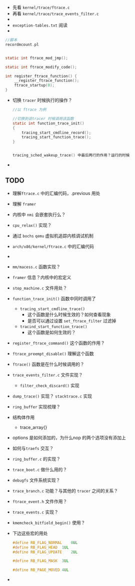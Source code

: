 * 先看 `kernel/trace/ftrace.c`
* 再看 `kernel/trace/trace_events_filter.c`
* 
* `exception-tables.txt` 阅读
* 





```c
//脚本
recordmcount.pl

```





```c

static int ftrace_mod_jmp();

static int ftrace_modify_code();

```





```c
int register_ftrace_function() {
    __register_ftrace_function();
    ftrace_startup(0);
}

```



* 切换 `tracer` 时候执行的操作？

  ```c
  //以 ftrace 为例
  
  //切换到该tracer 时候调用该函数
  static int function_trace_init()
  {
      tracing_start_cmdline_record();
      tracing_start_function_trace();
  }
  
  
  tracing_sched_wakeup_trace() 中最后两行的作用？运行的时候
  
  
  ```
  
  
  
* 







## TODO

* 理解`ftrace.c` 中的汇编代码，.previous 用处

* 理解 `framer`

* 内核中 `nmi` 会嵌套执行么？

* `cpu_relax()` 实现？

* 通过 `bochs` `qemu` 虚拟机追踪内核调试机制

* `arch/x86/kernel/ftrace.c` 中的汇编代码

* 

* `mm/macess.c` 函数实现？

* `framer` 信息？内核中的宏定义

* `stop_machine.c` 文件用处？

* `function_trace_init()` 函数中同时调用了

  * `tracing_start_cmdline_trace()` 
    * 这个函数是什么时候生效的？如何查看现象
    * 是否可以通过设置 `set_ftrace_filter` 过滤掉
  * `tracind_start_function_trace()`
    * 这个函数是如何生效的？

* `register_ftrace_command()` 这个函数的作用？

* `ftrace_preempt_disable()` 理解这个函数

* `ftrace()` 函数是在什么时候调用的？

* `trace_events_filter.c` 文件实现？

  * `filter_check_discard()` 实现

* `dump_trace()` 实现？ `stacktrace.c` 实现

* `ring_buffer` 实现梳理？

* 结构体作用

  * trace_array{}

* options 是如何添加的，为什么nop 的两个选项没有添加上

* 如何与`traefs` 交互？

* `ring_buffer.c` 的实现？

* `trace_boot.c` 做什么用的？

* `debugfs` 文件系统实现？

* `trace_branch.c` 功能？与其他的 `tracer` 之间的关系？

* `ftrace_event.h` 文件作用？

* `trace_events.c` 实现？

* `kmemcheck_bitfield_begin()` 使用？

* 下边这些宏的用处

  ```c
  #define RB_FLAG_NORMAL	0UL
  #define RB_FLAG_HEAD	1UL
  #define RB_FLAG_UPDATE	2UL
  
  #define RB_FLAG_MASK	3UL
  
  #define RB_PAGE_MOVED	4UL
  ```

* 





